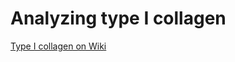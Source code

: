 # Analyzing type I collagen

[Type I collagen on Wiki](https://en.wikipedia.org/wiki/Type_I_collagen)